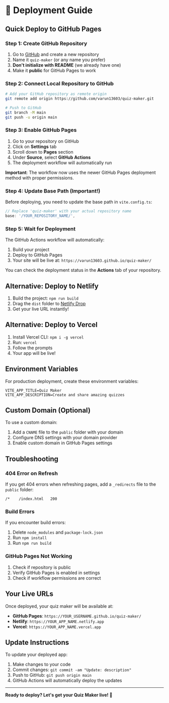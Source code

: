 # 🚀 Deployment Guide

## Quick Deploy to GitHub Pages

### Step 1: Create GitHub Repository
1. Go to [GitHub](https://github.com) and create a new repository
2. Name it `quiz-maker` (or any name you prefer)
3. **Don't initialize with README** (we already have one)
4. Make it **public** for GitHub Pages to work

### Step 2: Connect Local Repository to GitHub
```bash
# Add your GitHub repository as remote origin
git remote add origin https://github.com/varun13603/quiz-maker.git

# Push to GitHub
git branch -M main
git push -u origin main
```

### Step 3: Enable GitHub Pages
1. Go to your repository on GitHub
2. Click on **Settings** tab
3. Scroll down to **Pages** section
4. Under **Source**, select **GitHub Actions**
5. The deployment workflow will automatically run

**Important**: The workflow now uses the newer GitHub Pages deployment method with proper permissions.

### Step 4: Update Base Path (Important!)
Before deploying, you need to update the base path in `vite.config.ts`:

```typescript
// Replace 'quiz-maker' with your actual repository name
base: '/YOUR_REPOSITORY_NAME/',
```

### Step 5: Wait for Deployment
The GitHub Actions workflow will automatically:
1. Build your project
2. Deploy to GitHub Pages
3. Your site will be live at: `https://varun13603.github.io/quiz-maker/`

You can check the deployment status in the **Actions** tab of your repository.

## Alternative: Deploy to Netlify

1. Build the project: `npm run build`
2. Drag the `dist` folder to [Netlify Drop](https://app.netlify.com/drop)
3. Get your live URL instantly!

## Alternative: Deploy to Vercel

1. Install Vercel CLI: `npm i -g vercel`
2. Run: `vercel`
3. Follow the prompts
4. Your app will be live!

## Environment Variables

For production deployment, create these environment variables:

```env
VITE_APP_TITLE=Quiz Maker
VITE_APP_DESCRIPTION=Create and share amazing quizzes
```

## Custom Domain (Optional)

To use a custom domain:

1. Add a `CNAME` file to the `public` folder with your domain
2. Configure DNS settings with your domain provider
3. Enable custom domain in GitHub Pages settings

## Troubleshooting

### 404 Error on Refresh
If you get 404 errors when refreshing pages, add a `_redirects` file to the `public` folder:

```
/*    /index.html   200
```

### Build Errors
If you encounter build errors:
1. Delete `node_modules` and `package-lock.json`
2. Run `npm install`
3. Run `npm run build`

### GitHub Pages Not Working
1. Check if repository is public
2. Verify GitHub Pages is enabled in settings
3. Check if workflow permissions are correct

## Your Live URLs

Once deployed, your quiz maker will be available at:
- **GitHub Pages**: `https://YOUR_USERNAME.github.io/quiz-maker/`
- **Netlify**: `https://YOUR_APP_NAME.netlify.app`
- **Vercel**: `https://YOUR_APP_NAME.vercel.app`

## Update Instructions

To update your deployed app:
1. Make changes to your code
2. Commit changes: `git commit -am "Update: description"`
3. Push to GitHub: `git push origin main`
4. GitHub Actions will automatically deploy the updates

---

**Ready to deploy? Let's get your Quiz Maker live! 🚀**
